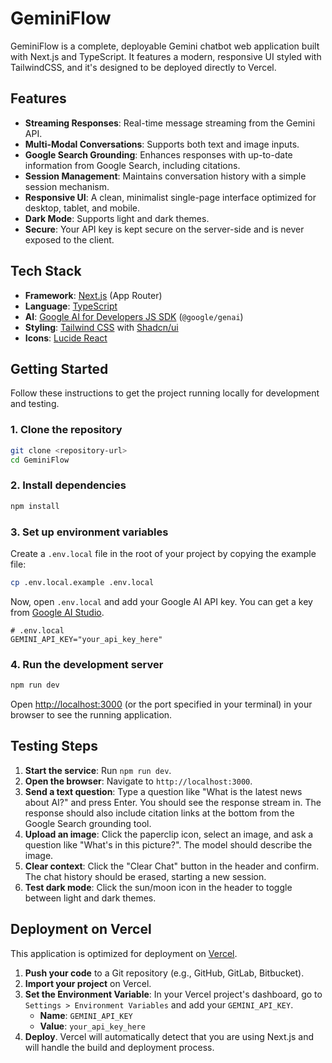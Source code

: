# GeminiFlow

GeminiFlow is a complete, deployable Gemini chatbot web application built with Next.js and TypeScript. It features a modern, responsive UI styled with TailwindCSS, and it's designed to be deployed directly to Vercel.

## Features

- **Streaming Responses**: Real-time message streaming from the Gemini API.
- **Multi-Modal Conversations**: Supports both text and image inputs.
- **Google Search Grounding**: Enhances responses with up-to-date information from Google Search, including citations.
- **Session Management**: Maintains conversation history with a simple session mechanism.
- **Responsive UI**: A clean, minimalist single-page interface optimized for desktop, tablet, and mobile.
- **Dark Mode**: Supports light and dark themes.
- **Secure**: Your API key is kept secure on the server-side and is never exposed to the client.

## Tech Stack

- **Framework**: [Next.js](https://nextjs.org/) (App Router)
- **Language**: [TypeScript](https://www.typescriptlang.org/)
- **AI**: [Google AI for Developers JS SDK](https://github.com/google/generative-ai-js) (`@google/genai`)
- **Styling**: [Tailwind CSS](https://tailwindcss.com/) with [Shadcn/ui](https://ui.shadcn.com/)
- **Icons**: [Lucide React](https://lucide.dev/)

## Getting Started

Follow these instructions to get the project running locally for development and testing.

### 1. Clone the repository

```bash
git clone <repository-url>
cd GeminiFlow
```

### 2. Install dependencies

```bash
npm install
```

### 3. Set up environment variables

Create a `.env.local` file in the root of your project by copying the example file:

```bash
cp .env.local.example .env.local
```

Now, open `.env.local` and add your Google AI API key. You can get a key from [Google AI Studio](https://aistudio.google.com/app/apikey).

```
# .env.local
GEMINI_API_KEY="your_api_key_here"
```

### 4. Run the development server

```bash
npm run dev
```

Open [http://localhost:3000](http://localhost:3000) (or the port specified in your terminal) in your browser to see the running application.

## Testing Steps

1.  **Start the service**: Run `npm run dev`.
2.  **Open the browser**: Navigate to `http://localhost:3000`.
3.  **Send a text question**: Type a question like "What is the latest news about AI?" and press Enter. You should see the response stream in. The response should also include citation links at the bottom from the Google Search grounding tool.
4.  **Upload an image**: Click the paperclip icon, select an image, and ask a question like "What's in this picture?". The model should describe the image.
5.  **Clear context**: Click the "Clear Chat" button in the header and confirm. The chat history should be erased, starting a new session.
6.  **Test dark mode**: Click the sun/moon icon in the header to toggle between light and dark themes.

## Deployment on Vercel

This application is optimized for deployment on [Vercel](https://vercel.com/).

1.  **Push your code** to a Git repository (e.g., GitHub, GitLab, Bitbucket).
2.  **Import your project** on Vercel.
3.  **Set the Environment Variable**: In your Vercel project's dashboard, go to `Settings > Environment Variables` and add your `GEMINI_API_KEY`.
    -   **Name**: `GEMINI_API_KEY`
    -   **Value**: `your_api_key_here`
4.  **Deploy**. Vercel will automatically detect that you are using Next.js and will handle the build and deployment process.
